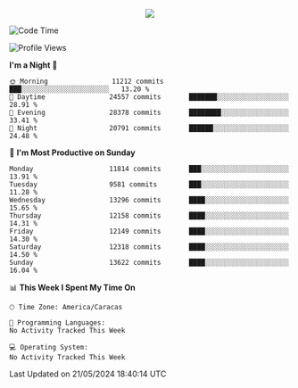 <p align="center">
  <a href="http://www.github.com/thevacs">
    <img src="https://github-readme-streak-stats.herokuapp.com/?user=thevacs&stroke=ffffff&background=1c1917&ring=0891b2&fire=0891b2&currStreakNum=ffffff&currStreakLabel=0891b2&sideNums=ffffff&sideLabels=ffffff&dates=ffffff&hide_border=true" />
  </a>
</p>

<!--START_SECTION:waka-->
![Code Time](http://img.shields.io/badge/Code%20Time-2%2C499%20hrs%2035%20mins-blue)

![Profile Views](http://img.shields.io/badge/Profile%20Views-0-blue)

**I'm a Night 🦉** 

```text
🌞 Morning                11212 commits       ███░░░░░░░░░░░░░░░░░░░░░░   13.20 % 
🌆 Daytime                24557 commits       ███████░░░░░░░░░░░░░░░░░░   28.91 % 
🌃 Evening                28378 commits       ████████░░░░░░░░░░░░░░░░░   33.41 % 
🌙 Night                  20791 commits       ██████░░░░░░░░░░░░░░░░░░░   24.48 % 
```
📅 **I'm Most Productive on Sunday** 

```text
Monday                   11814 commits       ███░░░░░░░░░░░░░░░░░░░░░░   13.91 % 
Tuesday                  9581 commits        ███░░░░░░░░░░░░░░░░░░░░░░   11.28 % 
Wednesday                13296 commits       ████░░░░░░░░░░░░░░░░░░░░░   15.65 % 
Thursday                 12158 commits       ████░░░░░░░░░░░░░░░░░░░░░   14.31 % 
Friday                   12149 commits       ████░░░░░░░░░░░░░░░░░░░░░   14.30 % 
Saturday                 12318 commits       ████░░░░░░░░░░░░░░░░░░░░░   14.50 % 
Sunday                   13622 commits       ████░░░░░░░░░░░░░░░░░░░░░   16.04 % 
```


📊 **This Week I Spent My Time On** 

```text
🕑︎ Time Zone: America/Caracas

💬 Programming Languages: 
No Activity Tracked This Week

💻 Operating System: 
No Activity Tracked This Week
```


 Last Updated on 21/05/2024 18:40:14 UTC
<!--END_SECTION:waka-->
